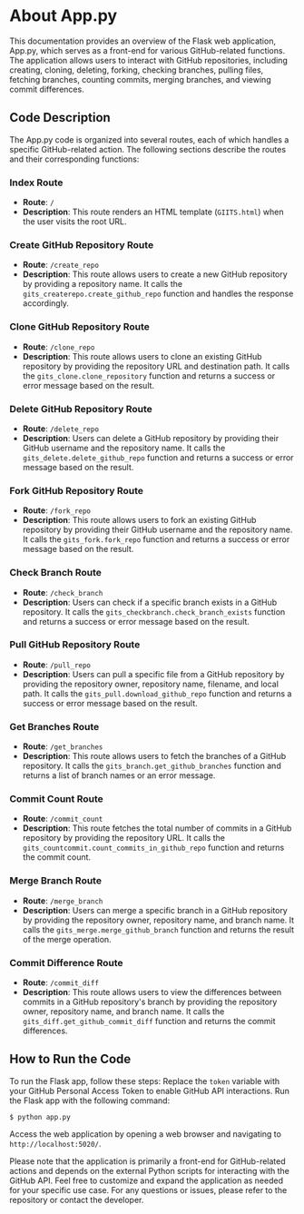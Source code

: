 # About App.py

This documentation provides an overview of the Flask web application, App.py, which serves as a front-end for various GitHub-related functions. The application allows users to interact with GitHub repositories, including creating, cloning, deleting, forking, checking branches, pulling files, fetching branches, counting commits, merging branches, and viewing commit differences.

## Code Description

The App.py code is organized into several routes, each of which handles a specific GitHub-related action. The following sections describe the routes and their corresponding functions:

### Index Route
- **Route**: `/`
- **Description**: This route renders an HTML template (`GIITS.html`) when the user visits the root URL.

### Create GitHub Repository Route
- **Route**: `/create_repo`
- **Description**: This route allows users to create a new GitHub repository by providing a repository name. It calls the `gits_createrepo.create_github_repo` function and handles the response accordingly.

### Clone GitHub Repository Route
- **Route**: `/clone_repo`
- **Description**: This route allows users to clone an existing GitHub repository by providing the repository URL and destination path. It calls the `gits_clone.clone_repository` function and returns a success or error message based on the result.

### Delete GitHub Repository Route
- **Route**: `/delete_repo`
- **Description**: Users can delete a GitHub repository by providing their GitHub username and the repository name. It calls the `gits_delete.delete_github_repo` function and returns a success or error message based on the result.

### Fork GitHub Repository Route
- **Route**: `/fork_repo`
- **Description**: This route allows users to fork an existing GitHub repository by providing their GitHub username and the repository name. It calls the `gits_fork.fork_repo` function and returns a success or error message based on the result.

### Check Branch Route
- **Route**: `/check_branch`
- **Description**: Users can check if a specific branch exists in a GitHub repository. It calls the `gits_checkbranch.check_branch_exists` function and returns a success or error message based on the result.

### Pull GitHub Repository Route
- **Route**: `/pull_repo`
- **Description**: Users can pull a specific file from a GitHub repository by providing the repository owner, repository name, filename, and local path. It calls the `gits_pull.download_github_repo` function and returns a success or error message based on the result.

### Get Branches Route
- **Route**: `/get_branches`
- **Description**: This route allows users to fetch the branches of a GitHub repository. It calls the `gits_branch.get_github_branches` function and returns a list of branch names or an error message.

### Commit Count Route
- **Route**: `/commit_count`
- **Description**: This route fetches the total number of commits in a GitHub repository by providing the repository URL. It calls the `gits_countcommit.count_commits_in_github_repo` function and returns the commit count.

### Merge Branch Route
- **Route**: `/merge_branch`
- **Description**: Users can merge a specific branch in a GitHub repository by providing the repository owner, repository name, and branch name. It calls the `gits_merge.merge_github_branch` function and returns the result of the merge operation.

### Commit Difference Route
- **Route**: `/commit_diff`
- **Description**: This route allows users to view the differences between commits in a GitHub repository's branch by providing the repository owner, repository name, and branch name. It calls the `gits_diff.get_github_commit_diff` function and returns the commit differences.

## How to Run the Code

To run the Flask app, follow these steps:
Replace the `token` variable with your GitHub Personal Access Token to enable GitHub API interactions.
Run the Flask app with the following command:
```
$ python app.py
```

Access the web application by opening a web browser and navigating to `http://localhost:5020/`.

Please note that the application is primarily a front-end for GitHub-related actions and depends on the external Python scripts for interacting with the GitHub API.
Feel free to customize and expand the application as needed for your specific use case.
For any questions or issues, please refer to the repository or contact the developer.

